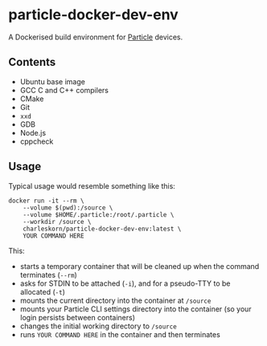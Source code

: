 # particle-docker-dev-env

A Dockerised build environment for [Particle](https://particle.io/) devices.

## Contents

* Ubuntu base image
* GCC C and C++ compilers
* CMake
* Git
* `xxd`
* GDB
* Node.js
* cppcheck

## Usage
Typical usage would resemble something like this:

	docker run -it --rm \
	    --volume $(pwd):/source \
	    --volume $HOME/.particle:/root/.particle \
	    --workdir /source \
	    charleskorn/particle-docker-dev-env:latest \
	    YOUR COMMAND HERE

This:

* starts a temporary container that will be cleaned up when the command terminates (`--rm`)
* asks for STDIN to be attached (`-i`), and for a pseudo-TTY to be allocated (`-t`)
* mounts the current directory into the container at `/source`
* mounts your Particle CLI settings directory into the container (so your login persists between containers)
* changes the initial working directory to `/source`
* runs `YOUR COMMAND HERE` in the container and then terminates
